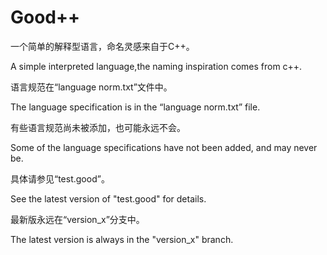 # Good++

一个简单的解释型语言，命名灵感来自于C++。

A simple interpreted language,the naming inspiration comes from c++.

语言规范在“language norm.txt”文件中。

The language specification is in the “language norm.txt” file.

有些语言规范尚未被添加，也可能永远不会。

Some of the language specifications have not been added, and may never be.

具体请参见“test.good”。

See the latest version of "test.good" for details.

最新版永远在“version_x”分支中。

The latest version is always in the "version_x" branch.
